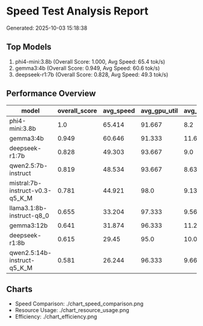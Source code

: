 # Speed Test Analysis Report

Generated: 2025-10-03 15:18:38

## Top Models
1. phi4-mini:3.8b (Overall Score: 1.000, Avg Speed: 65.4 tok/s)
2. gemma3:4b (Overall Score: 0.949, Avg Speed: 60.6 tok/s)
3. deepseek-r1:7b (Overall Score: 0.828, Avg Speed: 49.3 tok/s)

## Performance Overview

| model | overall_score | avg_speed | avg_gpu_util | avg_cpu_util | success_rate | test_count |
| --- | --- | --- | --- | --- | --- | --- |
| phi4-mini:3.8b | 1.0 | 65.414 | 91.667 | 8.2 | 1.0 | 3 |
| gemma3:4b | 0.949 | 60.646 | 91.333 | 11.667 | 1.0 | 3 |
| deepseek-r1:7b | 0.828 | 49.303 | 93.667 | 9.0 | 1.0 | 3 |
| qwen2.5:7b-instruct | 0.819 | 48.534 | 93.667 | 8.633 | 1.0 | 3 |
| mistral:7b-instruct-v0.3-q5_K_M | 0.781 | 44.921 | 98.0 | 9.133 | 1.0 | 3 |
| llama3.1:8b-instruct-q8_0 | 0.655 | 33.204 | 97.333 | 9.567 | 1.0 | 3 |
| gemma3:12b | 0.641 | 31.874 | 96.333 | 11.233 | 1.0 | 3 |
| deepseek-r1:8b | 0.615 | 29.45 | 95.0 | 10.033 | 1.0 | 3 |
| qwen2.5:14b-instruct-q5_K_M | 0.581 | 26.244 | 96.333 | 9.667 | 1.0 | 3 |

## Charts

- Speed Comparison: ./chart_speed_comparison.png
- Resource Usage: ./chart_resource_usage.png
- Efficiency: ./chart_efficiency.png